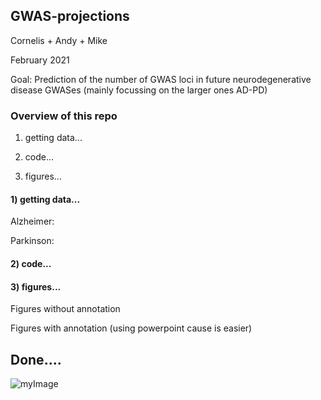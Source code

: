 ## GWAS-projections

Cornelis + Andy + Mike 

February 2021

Goal: Prediction of the number of GWAS loci in future neurodegenerative disease GWASes (mainly focussing on the larger ones AD-PD)

### Overview of this repo

1) getting data...

2) code...

3) figures...

#### 1) getting data...

Alzheimer:



Parkinson:


#### 2) code...





#### 3) figures...

Figures without annotation




Figures with annotation (using powerpoint cause is easier)




## Done....

![myImage](https://media.giphy.com/media/XRB1uf2F9bGOA/giphy.gif)
